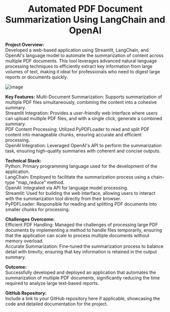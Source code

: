 
<h1 align="center"> Automated PDF Document Summarization Using LangChain and OpenAI</h1>

**Project Overview:**  
Developed a web-based application using Streamlit, LangChain, and OpenAI's language model to automate the summarization of content across multiple PDF documents. This tool leverages advanced natural language processing techniques to efficiently extract key information from large volumes of text, making it ideal for professionals who need to digest large reports or documents quickly.

![image](https://github.com/user-attachments/assets/5f2ba44e-2488-449d-b23d-5d61b59288f4)


**Key Features:**
Multi-Document Summarization: Supports summarization of multiple PDF files simultaneously, combining the content into a cohesive summary.  
Streamlit Integration: Provides a user-friendly web interface where users can upload multiple PDF files, and with a single click, generate a combined summary.  
PDF Content Processing: Utilized PyPDFLoader to read and split PDF content into manageable chunks, ensuring accurate and efficient processing.  
OpenAI Integration: Leveraged OpenAI's API to perform the summarization task, ensuring high-quality summaries with coherent and concise outputs.  

**Technical Stack:**   
Python: Primary programming language used for the development of the application.  
LangChain: Employed to facilitate the summarization process using a chain-type "map_reduce" method.  
OpenAI: Integrated via API for language model processing.  
Streamlit: Used for building the web interface, allowing users to interact with the summarization tool directly from their browser.  
PyPDFLoader: Responsible for reading and splitting PDF documents into smaller chunks for processing.  

**Challenges Overcome:**  
Efficient PDF Handling: Managed the challenges of processing large PDF documents by implementing a method to handle files temporarily, ensuring that the application can scale to process multiple documents without memory overload.  
Accurate Summarization: Fine-tuned the summarization process to balance detail with brevity, ensuring that key information is retained in the output summary.  

**Outcome:**   
Successfully developed and deployed an application that automates the summarization of multiple PDF documents, significantly reducing the time required to analyze large text-based reports.  

**GitHub Repository:**  
Include a link to your GitHub repository here if applicable, showcasing the code and detailed documentation for the project.  

